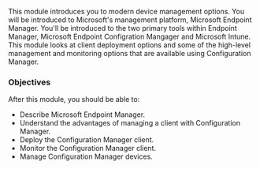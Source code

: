This module introduces you to modern device management options. You will be introduced to Microsoft's management platform, Microsoft Endpoint Manager. You'll be introduced to the two primary tools within Endpoint Manager, Microsoft Endpoint Configration Mangager and Microsoft Intune. This module looks at client deployment options and some of the high-level management and monitoring options that are available using Configuration Manager.

### Objectives

After this module, you should be able to:

 -  Describe Microsoft Endpoint Manager.
 -  Understand the advantages of managing a client with Configuration Manager.
 -  Deploy the Configuration Manager client.
 -  Monitor the Configuration Manager client.
 -  Manage Configuration Manager devices.
